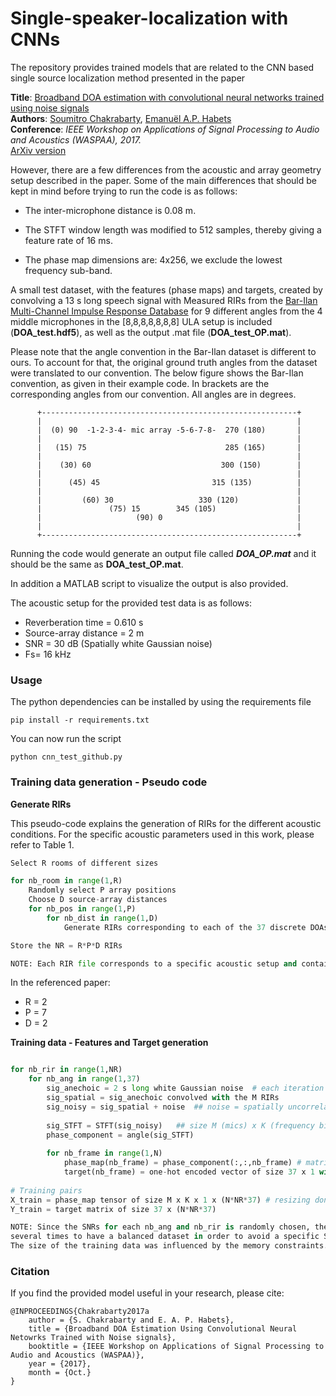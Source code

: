 # Single-speaker-localization with CNNs

The repository provides trained models that are related to the CNN based single source localization method presented in the paper

**Title**: [Broadband DOA estimation with convolutional neural networks trained using noise signals](http://ieeexplore.ieee.org/document/8170010/)  
**Authors**: [Soumitro Chakrabarty](https://www.audiolabs-erlangen.de/fau/assistant/chakrabarty), [Emanuël A.P. Habets](https://www.audiolabs-erlangen.de/fau/professor/habets)  
**Conference**: *IEEE Workshop on Applications of Signal Processing to Audio and Acoustics (WASPAA), 2017.*  
[ArXiv version](https://arxiv.org/abs/1705.00919) 

However, there are a few differences from the acoustic and array geometry setup described in the paper. Some of the main differences that should be kept in mind before trying to run the code is as follows:

- The inter-microphone distance is 0.08 m. 

- The STFT window length was modified to 512 samples, thereby giving a feature rate of 16 ms. 

- The phase map dimensions are: 4x256, we exclude the lowest frequency sub-band.

A small test dataset, with the features (phase maps) and targets, created by convolving a 13 s long speech signal with Measured RIRs from the [Bar-Ilan Multi-Channel Impulse Response Database](http://www.eng.biu.ac.il/gannot/downloads/) for 9 different angles from the 4 middle microphones in the [8,8,8,8,8,8,8] ULA setup is included (**DOA_test.hdf5**), as well as the output .mat file (**DOA_test_OP.mat**). 

Please note that the angle convention in the Bar-Ilan dataset is different to ours. To account for that, the original ground truth angles from the dataset were translated to our convention. The below figure shows the Bar-Ilan convention, as given in their example code. In brackets are the corresponding angles from our convention. All angles are in degrees.


          +---------------------------------------------------------+
          |                                                         |
          |  (0) 90  -1-2-3-4- mic array -5-6-7-8-  270 (180)       |
          |                                                         |
          |   (15) 75                               285 (165)       |
          |                                                         |
          |    (30) 60                             300 (150)        |
          |                                                         |
          |      (45) 45                         315 (135)          |
          |                                                         |
          |         (60) 30                   330 (120)             |     
          |               (75) 15        345 (105)                  |         
          |                     (90) 0                              |
          |                                                         |
          +---------------------------------------------------------+


Running the code would generate an output file called ***DOA_OP.mat*** and it should be the same as **DOA_test_OP.mat**. 

In addition a MATLAB script to visualize the output is also provided.  

The acoustic setup for the provided test data is as follows:

  - Reverberation time = 0.610 s
  - Source-array distance = 2 m
  - SNR = 30 dB (Spatially white Gaussian noise)
  - Fs= 16 kHz

### Usage

The python dependencies can be installed by using the requirements file 

```
pip install -r requirements.txt
```
You can now run the script
```
python cnn_test_github.py
```

### Training data generation - Pseudo code

**Generate RIRs**

This pseudo-code explains the generation of RIRs for the different acoustic conditions. For the specific acoustic parameters used in this work, please refer to Table 1.

```python
Select R rooms of different sizes

for nb_room in range(1,R) 
    Randomly select P array positions
    Choose D source-array distances
    for nb_pos in range(1,P)
        for nb_dist in range(1,D)
            Generate RIRs corresponding to each of the 37 discrete DOAs and M microphones

Store the NR = R*P*D RIRs

NOTE: Each RIR file corresponds to a specific acoustic setup and contains 37 x M source-mic RIRs for each DOA and microphone in the array
```
In the referenced paper:
  - R = 2 
  - P = 7
  - D = 2
  
**Training data - Features and Target generation**

```python

for nb_rir in range(1,NR)
    for nb_ang in range(1,37)
        sig_anechoic = 2 s long white Gaussian noise  # each iteration a different variance was used
        sig_spatial = sig_anechoic convolved with the M RIRs
        sig_noisy = sig_spatial + noise  ## noise = spatially uncorrelated white noise with a randomly chosen SNR in the range of [0,20]dB
        
        sig_STFT = STFT(sig_noisy)   ## size M (mics) x K (frequency bins) x N (time frames)
        phase_component = angle(sig_STFT)
        
        for nb_frame in range(1,N)
            phase_map(nb_frame) = phase_component(:,:,nb_frame) # matrix of size M x K taken from phase_component
            target(nb_frame) = one-hot encoded vector of size 37 x 1 with the true DOA label as 1, rest 0s
        
# Training pairs
X_train = phase_map tensor of size M x K x 1 x (N*NR*37) # resizing done for input to Conv2D in Keras
Y_train = target matrix of size 37 x (N*NR*37)

NOTE: Since the SNRs for each nb_ang and nb_rir is randomly chosen, the whole procedure was repeated 
several times to have a balanced dataset in order to avoid a specific SNR bias. 
The size of the training data was influenced by the memory constraints.
```
### Citation

If you find the provided model useful in your research, please cite:

```
@INPROCEEDINGS{Chakrabarty2017a
	author = {S. Chakrabarty and E. A. P. Habets},
	title = {Broadband DOA Estimation Using Convolutional Neural Netowrks Trained with Noise signals},
	booktitle = {IEEE Workshop on Applications of Signal Processing to Audio and Acoustics (WASPAA)},
	year = {2017},
	month = {Oct.}
}
```
